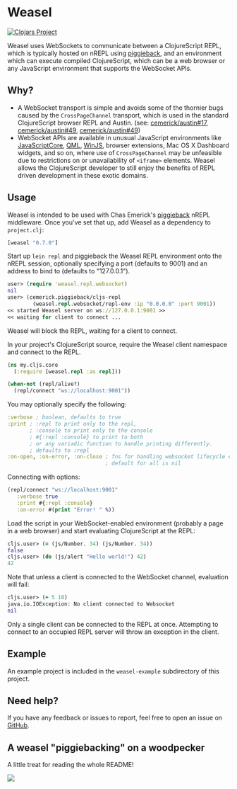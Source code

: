 # Weasel

[![Clojars Project](http://clojars.org/weasel/latest-version.svg)](http://clojars.org/weasel)

Weasel uses WebSockets to communicate between a ClojureScript REPL,
which is typically hosted on nREPL using [piggieback][], and an
environment which can execute compiled ClojureScript, which can be a
web browser or any JavaScript environment that supports the WebSocket
APIs.

## Why?

* A WebSocket transport is simple and avoids some of the thornier bugs
  caused by the `CrossPageChannel` transport, which is used in the
  standard ClojureScript browser REPL and Austin. (see:
  [cemerick/austin#17][austin-17], [cemerick/austin#49][austin-47],
  [cemerick/austin#49][austin-49])
* WebSocket APIs are available in unusual JavaScript environments like
  [JavaScriptCore][goby], [QML][qml], [WinJS][winjs], browser
  extensions, Mac OS X Dashboard widgets, and so on, where use of
  `CrossPageChannel` may be unfeasible due to restrictions on or
  unavailability of `<iframe>` elements.  Weasel allows the
  ClojureScript developer to still enjoy the benefits of REPL driven
  development in these exotic domains.

## Usage

Weasel is intended to be used with Chas Emerick's
[piggieback][piggieback] nREPL middleware.  Once you've set that up,
add Weasel as a dependency to `project.clj`:

```clojure
[weasel "0.7.0"]
```

Start up `lein repl` and piggieback the Weasel REPL environment onto
the nREPL session, optionally specifying a port (defaults to 9001) and
an address to bind to (defaults to "127.0.0.1").

```clojure
user> (require 'weasel.repl.websocket)
nil
user> (cemerick.piggieback/cljs-repl
        (weasel.repl.websocket/repl-env :ip "0.0.0.0" :port 9001))
<< started Weasel server on ws://127.0.0.1:9001 >>
<< waiting for client to connect ...
```

Weasel will block the REPL, waiting for a client to connect.

In your project's ClojureScript source, require the Weasel client
namespace and connect to the REPL.

```clojure
(ns my.cljs.core
  (:require [weasel.repl :as repl]))

(when-not (repl/alive?)
  (repl/connect "ws://localhost:9001"))
```

You may optionally specify the following:
```clojure
:verbose ; boolean, defaults to true
:print ; :repl to print only to the repl,
       ; :console to print only to the console
       ; #{:repl :console} to print to both
       ; or any variadic function to handle printing differently.
       ; defaults to :repl
:on-open, :on-error, :on-close ; fns for handling websocket lifecycle events.
                               ; default for all is nil
```

Connecting with options:
```clojure
(repl/connect "ws://localhost:9001"
   :verbose true
   :print #{:repl :console}
   :on-error #(print "Error! " %))
```

Load the script in your WebSocket-enabled environment (probably a page
in a web browser) and start evaluating ClojureScript at the REPL:

```clojure
cljs.user> (= (js/Number. 34) (js/Number. 34))
false
cljs.user> (do (js/alert "Hello world!") 42)
42
```

Note that unless a client is connected to the WebSocket channel,
evaluation will fail:

```clojure
cljs.user> (+ 5 10)
java.io.IOException: No client connected to Websocket
nil
```

Only a single client can be connected to the REPL at once.  Attempting
to connect to an occupied REPL server will throw an exception in the
client.

## Example

An example project is included in the `weasel-example` subdirectory of
this project.

## Need help?

If you have any feedback or issues to report, feel free to open an
issue on [GitHub](https://github.com/tomjakubowski/weasel).

## A weasel "piggiebacking" on a woodpecker

A little treat for reading the whole README!

![](http://i.imgur.com/XIaZZ2k.jpg)

[goby]: <https://github.com/mfikes/goby>
[qml]: <http://doc.qt.io/qt-5/qml-qt-websockets-websocket.html>
[winjs]: <https://msdn.microsoft.com/en-us/library/windows/apps/hh761442.aspx>
[piggieback]: <https://github.com/cemerick/piggieback>
[austin-17]: <https://github.com/cemerick/austin/issues/17>
[austin-47]: <https://github.com/cemerick/austin/issues/47>
[austin-49]: <https://github.com/cemerick/austin/issues/49>
